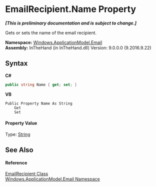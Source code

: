 # EmailRecipient.Name Property 
 _**\[This is preliminary documentation and is subject to change.\]**_

Gets or sets the name of the email recipient.

**Namespace:**&nbsp;<a href="N_Windows_ApplicationModel_Email">Windows.ApplicationModel.Email</a><br />**Assembly:**&nbsp;InTheHand (in InTheHand.dll) Version: 9.0.0.0 (9.2016.9.22)

## Syntax

**C#**<br />
``` C#
public string Name { get; set; }
```

**VB**<br />
``` VB
Public Property Name As String
	Get
	Set
```


#### Property Value
Type: <a href="http://msdn2.microsoft.com/en-us/library/s1wwdcbf" target="_blank">String</a>

## See Also


#### Reference
<a href="T_Windows_ApplicationModel_Email_EmailRecipient">EmailRecipient Class</a><br /><a href="N_Windows_ApplicationModel_Email">Windows.ApplicationModel.Email Namespace</a><br />